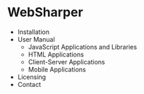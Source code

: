 # WebSharper

<ul>
 <li>Installation</li>
 <li>
   <div>User Manual</div>
   <ul>
     <li>
       <div>JavaScript Applications and Libraries</div>
     </li>
     <li>
       <div>HTML Applications</div>
     </li>
     <li>
       <div>Client-Server Applications</div>
     </li>
     <li>
       <div>Mobile Applications</div>
     </li>
   </ul>
 </li>
 <li>Licensing</li>
 <li>Contact</li>
</ul>
